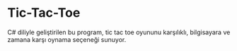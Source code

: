 # Tic-Tac-Toe
C# diliyle geliştirilen bu program, tic tac toe oyununu karşılıklı, bilgisayara ve zamana karşı oynama seçeneği sunuyor.
